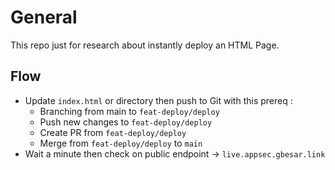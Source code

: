 # General
This repo just for research about instantly deploy an HTML Page.

## Flow
- Update `index.html` or directory then push to Git with this prereq :
    - Branching from main to `feat-deploy/deploy`
    - Push new changes to `feat-deploy/deploy`
    - Create PR from `feat-deploy/deploy`
    - Merge from `feat-deploy/deploy` to `main`
- Wait a minute then check on public endpoint -> `live.appsec.gbesar.link`